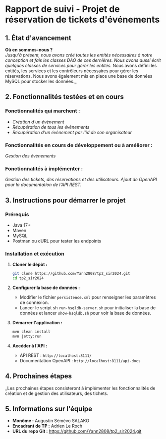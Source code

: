 # Rapport de suivi - Projet de réservation de tickets d'événements

## 1. État d'avancement

**Où en sommes-nous ?**  
_Jusqu'à présent, nous avons créé toutes les entités nécessaires 
à notre conception et fais les classes DAO de ces dernières.
Nous avons aussi écrit quelques classes de services pour gérer les entités._
Nous avons défini les entités, les services et les contrôleurs 
nécessaires pour gérer les réservations. 
Nous avons également mis en place une base de données MySQL pour stocker les données._

## 2. Fonctionnalités testées et en cours

### Fonctionnalités qui marchent :
- _Création d'un évènement_
- _Récupération de tous les évènements_
- _Récupération d'un évènement par l'id de son organisateur_


### Fonctionnalités en cours de développement ou à améliorer :
_Gestion des évènements_

### Fonctionnalités à implémenter :
_Gestion des tickets, des réservations et des utilisateurs._
_Ajout de OpenAPI pour la documentation de l'API REST._

## 3. Instructions pour démarrer le projet

### Prérequis
- Java 17+
- Maven
- MySQL
- Postman ou cURL pour tester les endpoints

### Installation et exécution
1. **Cloner le dépôt :**
   ```sh
   git clone https://github.com/Yann2808/tp2_sir2024.git
   cd tp2_sir2024
   ```
2. **Configurer la base de données :**
    - Modifier le fichier `persistence.xml` pour renseigner les paramètres de connexion.
    - Lancer le script sh `run-hsqldb-server.sh` pour initialiser la base de données et lancer `show-hsqldb.sh` pour voir la base de données.

3. **Démarrer l'application :**
   ```sh
   mvn clean install
   mvn jetty:run
   ```
4. **Accéder à l'API :**
    - API REST : `http://localhost:8111/`
    - Documentation OpenAPI : `http://localhost:8111/api-docs`

## 4. Prochaines étapes
_Les prochaines étapes consisteront à implémenter les fonctionnalités de création et de gestion des utilisateurs, des tichets.
## 5. Informations sur l'équipe
- **Monôme :** Augustin Sèmèvo SALAKO
- **Encadrant de TP :** Adrien Le Roch
- **URL du repo Git :** https://github.com/Yann2808/tp2_sir2024.git
```